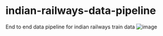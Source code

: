 # indian-railways-data-pipeline
End to end data pipeline for indian railways train data
![image](https://github.com/user-attachments/assets/1f704e3a-1fcd-4ef0-9dde-6722be2e3dfb)
